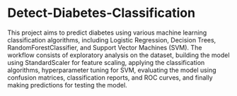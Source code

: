 # Detect-Diabetes-Classification
This project aims to predict diabetes using various machine learning classification algorithms, including Logistic Regression, Decision Trees, RandomForestClassifier, and Support Vector Machines (SVM). The workflow consists of exploratory analysis on the dataset, building the model using StandardScaler for feature scaling, applying the classification algorithms, hyperparameter tuning for SVM, evaluating the model using confusion matrices, classification reports, and ROC curves, and finally making predictions for testing the model.
